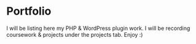 # Portfolio
I will be listing here my PHP &amp; WordPress plugin work. 
I will be recording coursework & projects under the projects tab.
Enjoy :)
